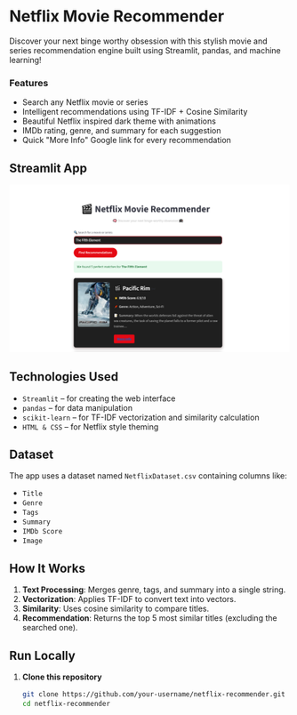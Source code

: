 # Netflix Movie Recommender

Discover your next binge worthy obsession with this stylish movie and series recommendation engine built using Streamlit, pandas, and machine learning!

### Features

- Search any Netflix movie or series
- Intelligent recommendations using TF-IDF + Cosine Similarity
- Beautiful Netflix inspired dark theme with animations
- IMDb rating, genre, and summary for each suggestion
- Quick "More Info" Google link for every recommendation


## Streamlit App

![demo](https://github.com/HareemFatima5/Netflix-Movie-Recommender/blob/main/Netflix%20Movie%20Recommender.PNG)



## Technologies Used

- `Streamlit` – for creating the web interface
- `pandas` – for data manipulation
- `scikit-learn` – for TF-IDF vectorization and similarity calculation
- `HTML & CSS` – for Netflix style theming


## Dataset

The app uses a dataset named `NetflixDataset.csv` containing columns like:
- `Title`
- `Genre`
- `Tags`
- `Summary`
- `IMDb Score`
- `Image`

## How It Works

1. **Text Processing**: Merges genre, tags, and summary into a single string.
2. **Vectorization**: Applies TF-IDF to convert text into vectors.
3. **Similarity**: Uses cosine similarity to compare titles.
4. **Recommendation**: Returns the top 5 most similar titles (excluding the searched one).

## Run Locally

1. **Clone this repository**
   ```bash
   git clone https://github.com/your-username/netflix-recommender.git
   cd netflix-recommender
